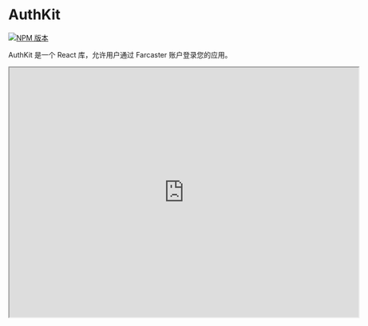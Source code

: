 # AuthKit

[![NPM 版本](https://img.shields.io/npm/v/@farcaster/auth-kit)](https://www.npmjs.com/package/@farcaster/auth-kit)

AuthKit 是一个 React 库，允许用户通过 Farcaster 账户登录您的应用。

<iframe src="https://farcaster-auth-kit-vite-demo.replit.app/" width="700" height="500" />

点击上方的"使用 Farcaster 登录"按钮在网页端体验，或点击[此处](https://sign-in-with-farcaster-demo.replit.app/)进入移动端演示。

### 工作原理

底层采用 [Sign In With Farcaster](#sign-in-with-farcaster-siwf)（SIWF）标准实现，其概念类似于"使用 Google 登录"。集成后，AuthKit 将：

1. 向用户显示"使用 Farcaster 登录"按钮
2. 等待用户点击按钮，扫描二维码并在 Warpcast 中授权请求
3. 接收并验证来自 Warpcast 的签名
4. 显示已登录用户的头像和用户名
